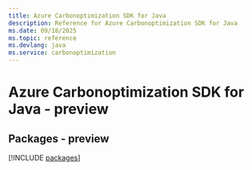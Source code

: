 ```yaml
---
title: Azure Carbonoptimization SDK for Java
description: Reference for Azure Carbonoptimization SDK for Java
ms.date: 09/18/2025
ms.topic: reference
ms.devlang: java
ms.service: carbonoptimization
---
```

# Azure Carbonoptimization SDK for Java - preview
## Packages - preview
[!INCLUDE [packages](carbonoptimization-index.md)]